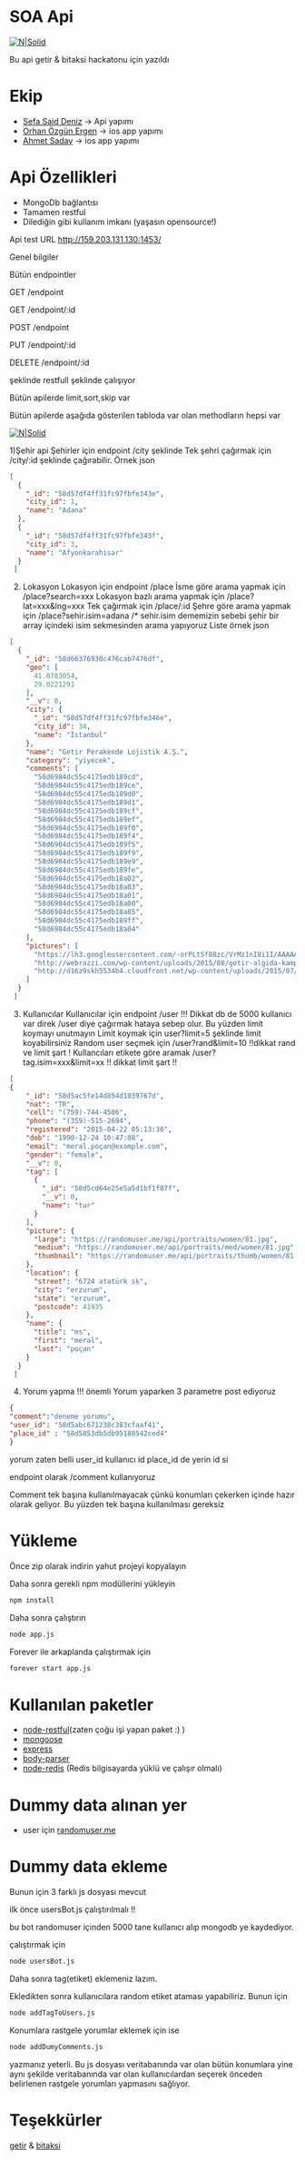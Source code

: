 # SOA Api

[![N|Solid](http://i.hizliresim.com/W00rVq.png)]()

Bu api getir & bitaksi hackatonu için yazıldı

# Ekip

- [Sefa Said Deniz](https://www.linkedin.com/in/sefa-said-deniz/) -> Api yapımı
- [Orhan Özgün Ergen](https://www.linkedin.com/in/ooergen/) -> ios app yapımı
- [Ahmet Saday](https://www.linkedin.com/in/ahmet-saday-1779b97b/) -> ios app yapımı

# Api Özellikleri

  - MongoDb bağlantısı
  - Tamamen restful
  - Dilediğin gibi kullanım imkanı (yaşasın opensource!)

Api test URL http://159.203.131.130:1453/

Genel bilgiler

Bütün endpointler

GET /endpoint

GET /endpoint/:id

POST /endpoint

PUT /endpoint/:id

DELETE /endpoint/:id

  şeklinde restfull şeklinde çalışıyor

Bütün apilerde limit,sort,skip var 

Bütün apilerde aşağıda gösterilen tabloda var olan methodların hepsi var 

[![N|Solid](http://i.hizliresim.com/j88Y4G.png)](http://i.hizliresim.com/j88Y4G.png)

  1)Şehir api
Şehirler için endpoint /city şeklinde
Tek şehri çağırmak için /city/:id şeklinde çağırabilir.
Örnek json
```json
[
  {
    "_id": "58d57df4ff31fc97fbfe343e",
    "city_id": 1,
    "name": "Adana"
  },
  {
    "_id": "58d57df4ff31fc97fbfe343f",
    "city_id": 3,
    "name": "Afyonkarahisar"
  }
 ]
```
  2) Lokasyon 
Lokasyon için endpoint /place
İsme göre arama yapmak için /place?search=xxx
Lokasyon bazlı arama yapmak için /place?lat=xxx&lng=xxx
Tek çağırmak için /place/:id
Şehre göre arama yapmak için /place?sehir.isim=adana /* sehir.isim dememizin sebebi şehir bir array içindeki isim sekmesinden arama yapıyoruz
Liste örnek json
```json
[
  {
    "_id": "58d66376930c476cab7476df",
    "geo": [
      41.0783054,
      29.0221291
    ],
    "__v": 0,
    "city": {
      "_id": "58d57df4ff31fc97fbfe346e",
      "city_id": 34,
      "name": "İstanbul"
    },
    "name": "Getir Perakende Lojistik A.Ş.",
    "category": "yiyecek",
    "comments": [
      "58d6984dc55c4175edb189cd",
      "58d6984dc55c4175edb189ce",
      "58d6984dc55c4175edb189d0",
      "58d6984dc55c4175edb189d1",
      "58d6984dc55c4175edb189cf",
      "58d6984dc55c4175edb189ef",
      "58d6984dc55c4175edb189f0",
      "58d6984dc55c4175edb189f4",
      "58d6984dc55c4175edb189f5",
      "58d6984dc55c4175edb189f9",
      "58d6984dc55c4175edb189e9",
      "58d6984dc55c4175edb189fe",
      "58d6984dc55c4175edb18a02",
      "58d6984dc55c4175edb18a03",
      "58d6984dc55c4175edb18a01",
      "58d6984dc55c4175edb18a00",
      "58d6984dc55c4175edb18a05",
      "58d6984dc55c4175edb189ff",
      "58d6984dc55c4175edb18a04"
    ],
    "pictures": [
      "https://lh3.googleusercontent.com/-orPLtSf08zc/VrMz1nI8i1I/AAAAAAAAABU/qGOVteaCjiYUqGDZAGelevvgoTSjSzdFACJkC/s540-k-no/",
      "http://webrazzi.com/wp-content/uploads/2015/08/getir-algida-kampanya.png",
      "http://d16z9skh5534b4.cloudfront.net/wp-content/uploads/2015/07/214.jpg"
    ]
  }
 ]
```

  3) Kullanıcılar
Kullanıcılar için endpoint /user
!!! Dikkat db de 5000 kullanıcı var direk /user diye çağırmak hataya sebep olur. Bu yüzden limit koymayı unutmayın
Limit koymak için user?limit=5 şeklinde limit koyabilirsiniz
Random user seçmek için /user?rand&limit=10 !!dikkat rand ve limit şart !
Kullancıları etikete göre aramak /user?tag.isim=xxx&limit=xx !! dikkat limit şart !!
```json
[
{
    "_id": "58d5ac5fe14d854d1039767d",
    "nat": "TR",
    "cell": "(759)-744-4506",
    "phone": "(359)-515-2694",
    "registered": "2015-04-22 05:13:36",
    "dob": "1990-12-24 10:47:08",
    "email": "meral.poçan@example.com",
    "gender": "female",
    "__v": 0,
    "tag": [
      {
        "_id": "58d5cd64e25e5a5d1bf1f87f",
        "__v": 0,
        "name": "tur"
      }
    ],
    "picture": {
      "large": "https://randomuser.me/api/portraits/women/81.jpg",
      "medium": "https://randomuser.me/api/portraits/med/women/81.jpg",
      "thumbnail": "https://randomuser.me/api/portraits/thumb/women/81.jpg"
    },
    "location": {
      "street": "6724 atatürk sk",
      "city": "erzurum",
      "state": "erzurum",
      "postcode": 41935
    },
    "name": {
      "title": "ms",
      "first": "meral",
      "last": "poçan"
    }
  }
 ]
```

  4) Yorum yapma
!!! önemli 
Yorum yaparken 3 parametre post ediyoruz
```json
{
"comment":"deneme yorumu",
"user_id": "58d5abc671238c383cfaaf41",
"place_id" : "58d5853db5db95188542ced4"
}
```

yorum zaten belli user_id kullanıcı id place_id de yerin id si

endpoint olarak /comment kullanıyoruz

Comment tek başına kullanılmayacak çünkü konumları çekerken içinde hazır olarak geliyor. Bu yüzden tek başına kullanılması gereksiz


# Yükleme

Önce zip olarak indirin yahut projeyi kopyalayın

Daha sonra gerekli npm modüllerini yükleyin

```sh
npm install
```

Daha sonra çalıştırın

```sh
node app.js
```

Forever ile arkaplanda çalıştırmak için
```sh
forever start app.js
```
# Kullanılan paketler
- [node-restful](https://github.com/baugarten/node-restful)(zaten çoğu işi yapan paket :) )
- [mongoose](https://github.com/Automattic/mongoose) 
- [express](https://github.com/expressjs/express)
- [body-parser](https://github.com/expressjs/body-parser)
- [node-redis](https://github.com/NodeRedis/node_redis) (Redis bilgisayarda yüklü ve çalışır olmalı)

# Dummy data alınan yer
- user için [randomuser.me](https://randomuser.me)


# Dummy data ekleme

Bunun için 3 farklı js dosyası mevcut

ilk önce usersBot.js çalıştırılmalı !!

bu bot randomuser içinden 5000 tane kullanıcı alıp mongodb ye kaydediyor.

çalıştırmak için

```sh
node usersBot.js
```

Daha sonra tag(etiket) eklemeniz lazım.

Ekledikten sonra kullanıcılara random etiket ataması yapabiliriz. Bunun için
```sh
node addTagToUsers.js
```

Konumlara rastgele yorumlar eklemek için ise
```sh
node addDumyComments.js
```
yazmanız yeterli. Bu js dosyası veritabanında var olan bütün konumlara yine aynı şekilde veritabanında var olan 
kullanıcılardan seçerek önceden belirlenen rastgele yorumları yapmasını sağlıyor. 

# Teşekkürler
[getir](https://getir.com/) & [bitaksi](http://www.bitaksi.com/)


